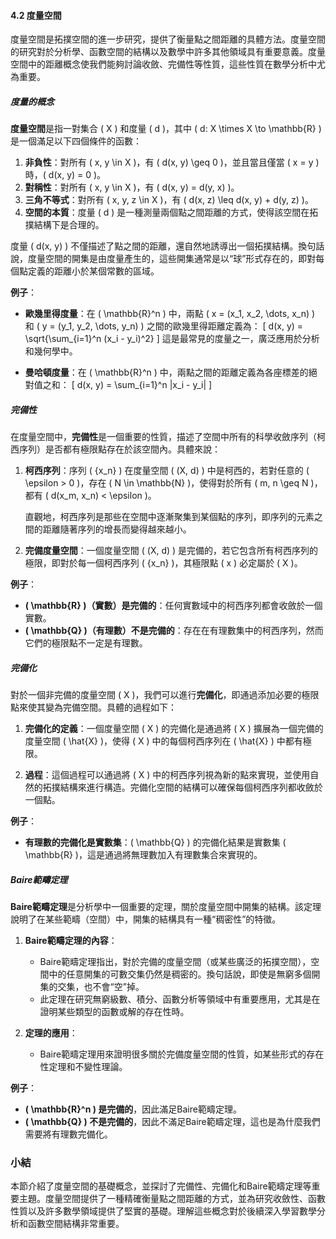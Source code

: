 #### 4.2 度量空間

度量空間是拓撲空間的進一步研究，提供了衡量點之間距離的具體方法。度量空間的研究對於分析學、函數空間的結構以及數學中許多其他領域具有重要意義。度量空間中的距離概念使我們能夠討論收斂、完備性等性質，這些性質在數學分析中尤為重要。

##### 度量的概念

**度量空間**是指一對集合 \( X \) 和度量 \( d \)，其中 \( d: X \times X \to \mathbb{R} \) 是一個滿足以下四個條件的函數：

1. **非負性**：對所有 \( x, y \in X \)，有 \( d(x, y) \geq 0 \)，並且當且僅當 \( x = y \) 時，\( d(x, y) = 0 \)。
2. **對稱性**：對所有 \( x, y \in X \)，有 \( d(x, y) = d(y, x) \)。
3. **三角不等式**：對所有 \( x, y, z \in X \)，有 \( d(x, z) \leq d(x, y) + d(y, z) \)。
4. **空間的本質**：度量 \( d \) 是一種測量兩個點之間距離的方式，使得該空間在拓撲結構下是合理的。

度量 \( d(x, y) \) 不僅描述了點之間的距離，還自然地誘導出一個拓撲結構。換句話說，度量空間的開集是由度量產生的，這些開集通常是以“球”形式存在的，即對每個點定義的距離小於某個常數的區域。

**例子**：

- **歐幾里得度量**：在 \( \mathbb{R}^n \) 中，兩點 \( x = (x_1, x_2, \dots, x_n) \) 和 \( y = (y_1, y_2, \dots, y_n) \) 之間的歐幾里得距離定義為：
  \[
  d(x, y) = \sqrt{\sum_{i=1}^n (x_i - y_i)^2}
  \]
  這是最常見的度量之一，廣泛應用於分析和幾何學中。

- **曼哈頓度量**：在 \( \mathbb{R}^n \) 中，兩點之間的距離定義為各座標差的絕對值之和：
  \[
  d(x, y) = \sum_{i=1}^n |x_i - y_i|
  \]

##### 完備性

在度量空間中，**完備性**是一個重要的性質，描述了空間中所有的科學收斂序列（柯西序列）是否都有極限點存在於該空間內。具體來說：

1. **柯西序列**：序列 \( \{x_n\} \) 在度量空間 \( (X, d) \) 中是柯西的，若對任意的 \( \epsilon > 0 \)，存在 \( N \in \mathbb{N} \)，使得對於所有 \( m, n \geq N \)，都有 \( d(x_m, x_n) < \epsilon \)。
   
   直觀地，柯西序列是那些在空間中逐漸聚集到某個點的序列，即序列的元素之間的距離隨著序列的增長而變得越來越小。

2. **完備度量空間**：一個度量空間 \( (X, d) \) 是完備的，若它包含所有柯西序列的極限，即對於每一個柯西序列 \( \{x_n\} \)，其極限點 \( x \) 必定屬於 \( X \)。

**例子**：

- **\( \mathbb{R} \)（實數）是完備的**：任何實數域中的柯西序列都會收斂於一個實數。
- **\( \mathbb{Q} \)（有理數）不是完備的**：存在在有理數集中的柯西序列，然而它們的極限點不一定是有理數。

##### 完備化

對於一個非完備的度量空間 \( X \)，我們可以進行**完備化**，即通過添加必要的極限點來使其變為完備空間。具體的過程如下：

1. **完備化的定義**：一個度量空間 \( X \) 的完備化是通過將 \( X \) 擴展為一個完備的度量空間 \( \hat{X} \)，使得 \( X \) 中的每個柯西序列在 \( \hat{X} \) 中都有極限。
   
2. **過程**：這個過程可以通過將 \( X \) 中的柯西序列視為新的點來實現，並使用自然的拓撲結構來進行構造。完備化空間的結構可以確保每個柯西序列都收斂於一個點。

**例子**：

- **有理數的完備化是實數集**：\( \mathbb{Q} \) 的完備化結果是實數集 \( \mathbb{R} \)，這是通過將無理數加入有理數集合來實現的。

##### Baire範疇定理

**Baire範疇定理**是分析學中一個重要的定理，關於度量空間中開集的結構。該定理說明了在某些範疇（空間）中，開集的結構具有一種“稠密性”的特徵。

1. **Baire範疇定理的內容**：
   - Baire範疇定理指出，對於完備的度量空間（或某些廣泛的拓撲空間），空間中的任意開集的可數交集仍然是稠密的。換句話說，即使是無窮多個開集的交集，也不會“空”掉。
   - 此定理在研究無窮級數、積分、函數分析等領域中有重要應用，尤其是在證明某些類型的函數或解的存在性時。

2. **定理的應用**：
   - Baire範疇定理用來證明很多關於完備度量空間的性質，如某些形式的存在性定理和不變性理論。

**例子**：

- **\( \mathbb{R}^n \) 是完備的**，因此滿足Baire範疇定理。
- **\( \mathbb{Q} \) 不是完備的**，因此不滿足Baire範疇定理，這也是為什麼我們需要將有理數完備化。

### 小結

本節介紹了度量空間的基礎概念，並探討了完備性、完備化和Baire範疇定理等重要主題。度量空間提供了一種精確衡量點之間距離的方式，並為研究收斂性、函數性質以及許多數學領域提供了堅實的基礎。理解這些概念對於後續深入學習數學分析和函數空間結構非常重要。